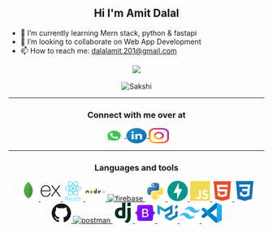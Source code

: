 <h2 align="center">Hi I'm Amit Dalal</h1>

- 🌱 I’m currently learning Mern stack, python & fastapi
- 👯 I’m looking to collaborate on Web App Development
- 📫 How to reach me: dalalamit.201@gmail.com

<!-- <p align="center">
   <img src=" https://github-readme-stats.vercel.app/api?username=AmitDalal007&theme=synthwave&show_icons=true" />
</p>
<p align="center"><img src="https://github-readme-stats.vercel.app/api/top-langs?username=AmitDalal007&show_icons=true&theme=synthwave&locale=en&layout=compact" alt="Sakshi" /></p> -->
<p align="center">
<img src = "https://github-readme-stats.vercel.app/api?username=AmitDalal007&show_icons=true&theme=synthwave"/>
</p>

<p align="center"><img src="https://github-readme-stats.vercel.app/api/top-langs?username=AmitDalal007&show_icons=true&theme=synthwave&locale=en&layout=compact" alt="Sakshi" /></p>

<hr/>

<h3 align="center">Connect with me over at</h3>

<p align="center">

<a href="https://wa.me/918607430478" target="blank">
    <img align="center" src="Icons/whatsapp.svg" alt="AmitDalal" height="30" width="40" />
</a>
<a href="https://www.linkedin.com/in/amit-dalal-72046b216/" target="blank">
    <img align="center" src="Icons/linkedin.svg" alt="AmitDalal" height="30" width="40" />
</a>
<a href="https://instagram.com/_amit__007" target="blank">
    <img align="center" src="Icons/instagram.svg" alt="AmitDalal" height="30" width="40" />
</a>
</p>

<hr/>

<h3 align="center">Languages and tools</h3>

<p align="center">
<a href="https://www.mongodb.com/cloud/atlas/lp/try2-in?utm_source=google&utm_campaign=gs_apac_india_search_core_brand_atlas_desktop&utm_term=mongodb&utm_medium=cpc_paid_search&utm_ad=e&utm_ad_campaign_id=12212624347" target="_blank"> 
    <img src="https://github.com/devicons/devicon/blob/master/icons/mongodb/mongodb-original.svg" alt="mongoDB" width="40" height="40"/> 
</a>
<a href="https://expressjs.com/" target="_blank"> 
    <img src="https://github.com/devicons/devicon/blob/master/icons/express/express-original.svg" alt="express" width="40" height="40"/> 
</a>
<a href="https://reactnative.dev/" target="_blank"> 
    <img src="https://raw.githubusercontent.com/devicons/devicon/master/icons/react/react-original-wordmark.svg" alt="reactjs" width="40" height="40"/> 
</a>
<a href="https://nodejs.org/en/" target="_blank"> 
    <img src="https://raw.githubusercontent.com/devicons/devicon/master/icons/nodejs/nodejs-original-wordmark.svg" alt="node" width="40" height="40"/> 
</a>
<a href="https://firebase.google.com/" target="_blank"> 
    <img src="https://www.vectorlogo.zone/logos/firebase/firebase-icon.svg" alt="firebase" width="40" height="40"/> 
</a>
<a href="https://www.python.org/" target="_blank"> 
    <img src="https://github.com/devicons/devicon/blob/master/icons/python/python-original.svg" alt="python" width="40" height="40"/> 
</a>
<a href="https://www.python.org/" target="_blank"> 
    <img src="https://github.com/devicons/devicon/blob/master/icons/fastapi/fastapi-original.svg" alt="python" width="40" height="40"/> 
</a>
<a href="https://www.javascript.com/" target="_blank"> 
    <img src="https://github.com/devicons/devicon/blob/master/icons/javascript/javascript-plain.svg" alt="js" width="40" height="40"/> 
</a>
<a href="https://html.com/" target="_blank"> 
    <img src="https://github.com/devicons/devicon/blob/master/icons/html5/html5-plain.svg" alt="html" width="40" height="40"/> 
</a>
<a href="https://www.w3schools.com/css/" target="_blank"> 
    <img src="https://github.com/devicons/devicon/blob/master/icons/css3/css3-plain.svg" alt="css" width="40" height="40"/> 
</a>
<a href="https://git-scm.com/" target="_blank"> 
    <img src="https://github.com/devicons/devicon/blob/master/icons/github/github-original.svg" alt="git" width="40" height="40"/> 
</a>
<a href="https://postman.com" target="_blank"> 
    <img src="https://www.vectorlogo.zone/logos/getpostman/getpostman-icon.svg" alt="postman" width="40" height="40"/> 
</a>
<a href="https://www.djangoproject.com/" target="_blank"> 
    <img src="https://github.com/devicons/devicon/blob/master/icons/django/django-plain.svg" alt="django" width="40" height="40"/> 
</a>
<a href="https://getbootstrap.com/" target="_blank"> 
    <img src="https://github.com/devicons/devicon/blob/master/icons/bootstrap/bootstrap-original.svg" alt="bootstrap" width="40" height="40"/> 
</a>
<a href="https://mui.com/" target="_blank"> 
    <img src="https://github.com/devicons/devicon/blob/master/icons/materialui/materialui-original.svg" alt="materialUI" width="40" height="40"/> 
</a>
<a href="https://tailwindcss.com/" target="_blank"> 
    <img src="https://github.com/devicons/devicon/blob/master/icons/tailwindcss/tailwindcss-plain.svg" alt="materialUI" width="40" height="40"/> 
</a>
<a href="https://code.visualstudio.com/" target="_blank"> 
    <img src="https://github.com/devicons/devicon/blob/master/icons/vscode/vscode-original.svg" alt="materialUI" width="40" height="40"/> 
</a>
</p>
